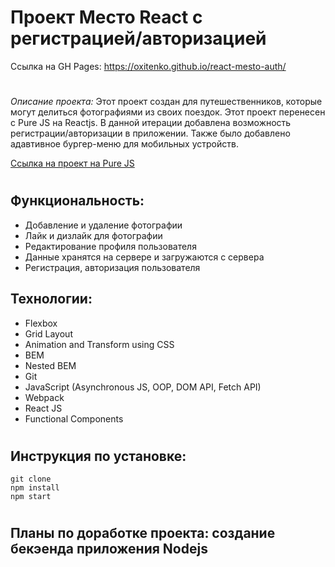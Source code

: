 # Проект Место React с регистрацией/авторизацией 

Ссылка на GH Pages: https://oxitenko.github.io/react-mesto-auth/

#

_Описание проекта:_ Этот проект создан для путешественников, которые могут делиться фотографиями из своих поездок. Этот проект перенесен с Pure JS на Reactjs. 
В данной итерации добавлена возможность регистрации/авторизации в приложении. Также было добавлено адавтивное бургер-меню для мобильных устройств. 

[Ссылка на проект на Pure JS](https://github.com/oxitenko/mesto)

#

## Функциональность:

- Добавление и удаление фотографии 
- Лайк и дизлайк для фотографии 
- Редактирование профиля пользователя 
- Данные хранятся на сервере и загружаются с сервера
- Регистрация, авторизация пользователя 

 ## Технологии:
 
- Flexbox
- Grid Layout
- Animation and Transform using CSS
- BEM 
- Nested BEM
- Git
- JavaScript (Asynchronous JS, OOP, DOM API, Fetch API) 
- Webpack
- React JS
- Functional Components

#

## Инструкция по установке: 

```
git clone
npm install
npm start

```
#

## Планы по доработке проекта: создание бекэенда приложения Nodejs

